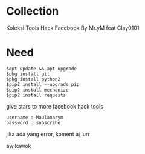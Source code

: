 # Collection
Koleksi Tools Hack Facebook By Mr.yM feat Clay0101
# Need
```
$apt update && apt upgrade
$pkg install git
$pkg install python2
$pip2 install --upgrade pip
$pip2 install mechanize
$pip2 install requests
```
give stars to more facebook hack tools
```
username : Maulanarym
password : subscribe
```
jika ada yang error, koment aj lurr

awikawok
